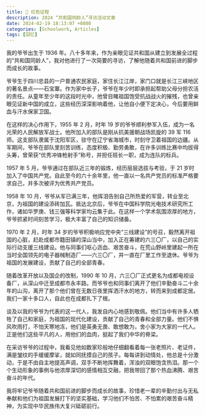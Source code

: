 ```yaml
---
title: 🚩 红色征程
description: 2024 “共和国同龄人”寻访活动文章
date: 2024-02-19 18:13:07 +0800
categories: [Schoolwork, Articles]
tags: [回忆]
---
```


我的爷爷出生于 1936 年。八十多年来，作为亲眼见证共和国从建立到发展全过程的“共和国同龄人”，我对他进行了一次简要的寻访，了解他随着共和国前进的脚步而成长的故事。

爷爷生于四川忠县的一户普通农民家庭，家住长江江岸，家门口就是长江三峡地区的著名景点——石宝寨。作为家中长子，爷爷在年少时即承担起帮助父母分担农活的责任。从童年至少年的这段时光中，他曾目睹祖国饱受抗战战火的摧残，也曾亲眼见证新中国的成立，这些经历深深影响着他，让他自小便下定决心，今后要用鲜血与汗水保家卫国。

在这样的决心作用下，1955 年 2 月，时年 19 岁的爷爷顺利参军入伍，成为一名光荣的人民解放军战士。他所加入的部队是刚从抗美援朝战场凯旋的 39 军 116 师。这支部队隶属于沈阳军区，驻守在辽宁省海城市，时刻守卫着祖国的边疆。从军期间，爷爷在部队里刻苦训练，态度积极、勤劳勇敢，在许多训练比赛中均拔得头筹，曾荣获“优秀冲锋枪射手”称号，并担任班长一职，成为连队的标兵。

1957 年 5 月，爷爷通过在部队近三年的锻炼，经历层层选拔与考验，于 21 岁时加入了中国共产党。自此至今的六十余年里，他一直以一名共产党员的标准严格要求自己，并多次被评为优秀共产党员。

1958 年 10 月，爷爷从军已满三年，他挥泪告别自己所热爱的军营，转业至北京，为祖国的建设添砖加瓦。抵达北京后，爷爷在中国科学院光电技术研究所工作，诸如华罗庚、钱三强等科学家均云集于此。在这样一个学术氛围浓厚的地方，爷爷抓紧时间刻苦学习，极大丰富了自己的知识储备。

1970 年 2 月，时年 34 岁的爷爷积极响应党中央“三线建设”的号召，毅然离开祖国的心脏，赶赴成都市籍田镇的深山当中，加入正在筹建的六三〇厂，以自己的实际行动支援三线建设。他与同事们呕心沥血、艰苦奋斗，在荒山野岭里建起一所在当时全国领先的电子器械制造厂——六三〇厂，并一直在厂里工作至退休。爷爷为祖国的发展建设，贡献了自己的全部青春。

随着改革开放以及国企的改制，1990 年 10 月，六三〇厂正式更名为成都电视设备厂，从深山中迁至成都市永丰路。而爷爷也和同事们离开了他们辛勤奋斗二十余年的山沟，离开了那个他们曾在无数日夜里挥洒汗水的地方，转而来到成都定居。我们一家十多口人，自此也在成都扎下了根。

谈及以我的爷爷为代表的这一代人，我发自内心地感到敬佩。他们当中有许多人牺牲了自己和家庭，为祖国的现代化建设，贡献了自己的青春和全部力量。他们不惧风吹雨打，不怕天寒地冻，他们是英勇无畏、敢想敢为，舍小家为大家的一代人。正是他们这些平凡的人，用他们的血肉，挺起了我们中华的脊梁。

在采访爷爷的过程中，我看见他如数家珍般地仔细翻看着每一张老照片、老证件，满是皱纹的手缓缓摩挲，就如同抚摸自己的孩子。每每讲到动情处，他总是十分激动，于是不由自主地提高声调，双手不断地挥舞着，浑浊的双眼饱含热泪。那一个个生动形象的事例与他浓厚深切的感情相互交融，把我带回了那个热血沸腾、艰苦奋斗的年代。

我将牢记爷爷随着共和国前进的脚步而成长的故事，珍惜老一辈的辛勤付出与无私奉献和他们为祖国发展打下的坚实基础，学习他们不怕苦、不怕累的艰苦奋斗精神，为实现中华民族伟大复兴砥砺前行。
